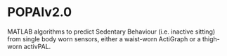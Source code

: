 # POPAIv2.0
MATLAB algorithms to predict Sedentary Behaviour (i.e. inactive sitting) from single body worn sensors, either a waist-worn ActiGraph or a thigh-worn activPAL. 
